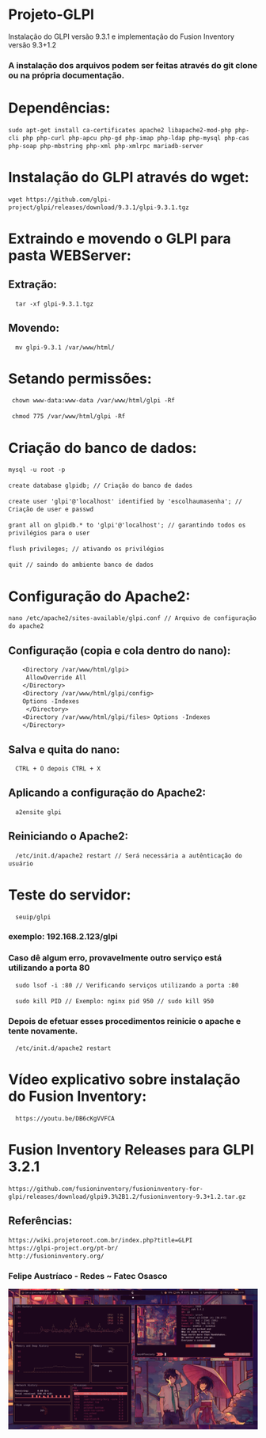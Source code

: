 # Projeto-GLPI
Instalação do GLPI versão 9.3.1 e implementação do Fusion Inventory versão 9.3+1.2

### A instalação dos arquivos podem ser feitas através do git clone ou na própria documentação. 

# Dependências:
    sudo apt-get install ca-certificates apache2 libapache2-mod-php php-cli php php-curl php-apcu php-gd php-imap php-ldap php-mysql php-cas php-soap php-mbstring php-xml php-xmlrpc mariadb-server    

  
 # Instalação do GLPI através do wget: 
    wget https://github.com/glpi-project/glpi/releases/download/9.3.1/glpi-9.3.1.tgz
  
 # Extraindo e movendo o GLPI para pasta WEBServer:
 
  ## Extração:
      tar -xf glpi-9.3.1.tgz
      
  ## Movendo:
      mv glpi-9.3.1 /var/www/html/
 
 # Setando permissões:
     chown www-data:www-data /var/www/html/glpi -Rf
     
     chmod 775 /var/www/html/glpi -Rf
     
 # Criação do banco de dados:
    mysql -u root -p
 
    create database glpidb; // Criação do banco de dados
    
    create user 'glpi'@'localhost' identified by 'escolhaumasenha'; // Criação de user e passwd
    
    grant all on glpidb.* to 'glpi'@'localhost'; // garantindo todos os privilégios para o user
    
    flush privileges; // ativando os privilégios
    
    quit // saindo do ambiente banco de dados
    
  # Configuração do Apache2:
    nano /etc/apache2/sites-available/glpi.conf // Arquivo de configuração do apache2
    
   ## Configuração (copia e cola dentro do nano): 
        <Directory /var/www/html/glpi>
         AllowOverride All
        </Directory>
        <Directory /var/www/html/glpi/config>
        Options -Indexes
         </Directory>
        <Directory /var/www/html/glpi/files> Options -Indexes
        </Directory>
        
   ## Salva e quita do nano:
      CTRL + O depois CTRL + X
      
   ## Aplicando a configuração do Apache2:
      a2ensite glpi
      
   ## Reiniciando o Apache2:
      /etc/init.d/apache2 restart // Será necessária a autênticação do usuário
  
  # Teste do servidor:
      seuip/glpi
      
   ### exemplo: 192.168.2.123/glpi
   ### Caso dê algum erro, provavelmente outro serviço está utilizando a porta 80
      sudo lsof -i :80 // Verificando serviços utilizando a porta :80
      
      sudo kill PID // Exemplo: nginx pid 950 // sudo kill 950
      
   ### Depois de efetuar esses procedimentos reinicie o apache e tente novamente.      
      /etc/init.d/apache2 restart

   # Vídeo explicativo sobre instalação do Fusion Inventory:
      https://youtu.be/DB6cKgVVFCA
      
   # Fusion Inventory Releases para GLPI 3.2.1
    https://github.com/fusioninventory/fusioninventory-for-glpi/releases/download/glpi9.3%2B1.2/fusioninventory-9.3+1.2.tar.gz



## Referências: 
    https://wiki.projetoroot.com.br/index.php?title=GLPI
    https://glpi-project.org/pt-br/
    http://fusioninventory.org/


### Felipe Austríaco - Redes ~ Fatec Osasco
![](https://github.com/w1redl4in/.dotfiles/blob/master/Prints/2019-02-27--07:12:36:PM--1600900--scrot.png)
